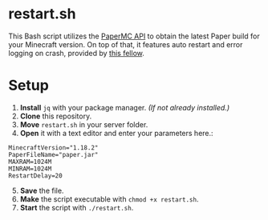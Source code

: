 # restart.sh
This Bash script utilizes the [PaperMC API](https://papermc.io/api/docs) to obtain the latest Paper build for your Minecraft version. On top of that, it features auto restart and error logging on crash, provided by [this fellow](https://stackoverflow.com/a/62158802). </br>

# Setup
1. **Install** `jq` with your package manager. *(If not already installed.)*
2. **Clone** this repository.
3. **Move** `restart.sh` in your server folder.
4. **Open** it with a text editor and enter your parameters here.:
```
MinecraftVersion="1.18.2"
PaperFileName="paper.jar"
MAXRAM=1024M
MINRAM=1024M
RestartDelay=20
```
5. **Save** the file.
6. **Make** the script executable with `chmod +x restart.sh`.
7. **Start** the script with `./restart.sh`.
